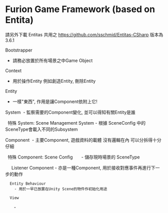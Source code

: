 # Furion Game Framework (based on Entita)

請另外下載 Entitas 共用之
https://github.com/sschmid/Entitas-CSharp
版本為3.6.1


Bootstrapper
 - 請務必放置於所有場景之中Game Object
 
Context
 - 用於操作Entity
 例如創造Entity, 刪除Entity
 
Entity
 - 一樣"東西", 作用是讓Component依附上它!
 
System
  - 監察需要的Component變化, 並可以得知有關Entity是誰
  
    特殊 System:
      Scene Management System
        - 根據 SceneConfig 中的 SceneType會載入不同的Subsystem
      
Component
  - 主要Component, 遊戲資料的載體 沒有邏輯在內 可以分拆得十分仔細

    特殊 Component:
      Scene Config
        - 儲存現時場景的 SceneType
 
      Listener Component
        - 亦是一種Component, 用於接收對應事件再進行下一步的動作

      Entity Behaviour
        - 用於一早已放置在Unity Scene的物件作初始化用途

      View
        - 
